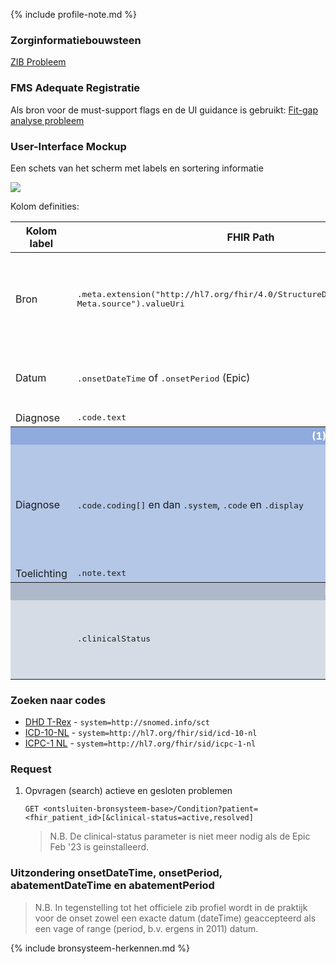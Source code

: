 {% include profile-note.md %}

### Zorginformatiebouwsteen

[ZIB Probleem](https://zibs.nl/wiki/Probleem-v4.1(2017NL))

### FMS Adequate Registratie

Als bron voor de must-support flags en de UI guidance is gebruikt: [Fit-gap analyse probleem](https://amigo.nictiz.nl/uploads/e4a96295-3715-439b-804a-024ca1d7fadf/fit_gap_analyse_Probleeem.pdf)

### User-Interface Mockup

Een schets van het scherm met labels en sortering informatie
<div style="clear:both;"><img src="UI-Schets-Problemen.png" class="figure-img img-responsive img-rounded center-block"></div>

Kolom definities:
<table class="grid">
  <thead>
    <th>Kolom label</th>
    <th width="25%">FHIR Path</th>
    <th>FHIR Type</th>
    <th>Zib element</th>
    <th>Toelichting of regels</th>
  </thead>
  <tbody>
    <tr>
      <td>Bron</td>
      <td><samp>.meta.extension("http://hl7.org/fhir/4.0/StructureDefinition/extension-Meta.source").valueUri</samp></td>
      <td><code>string</code></td>
      <td><i>nvt</i></td>
      <td>Lookup adhv uri (AGB-Z of OID) <code>&lt;adressering-base&gt;/Organization?identifier=&lt;.meta.tag.code&gt;</code> en gebruik dan <code>Organization.name</code></td>
    </tr>
    <tr>
      <td>Datum</td>
      <td><samp>.onsetDateTime</samp> of <samp>.onsetPeriod​</samp> (Epic)</td>
      <td><code>dateTime</code> of <code>Period</code></td>
      <td>ProbleemBeginDatum</td>
      <td>Laat één datum zien als de <code>.onsetDateTime</code> of <code>.onsetPeriod</code> hetzelfde is​</td>
    </tr>
    <tr>
      <td>Diagnose​</td>
      <td><samp>.code.text</samp></td>
      <td><code>string​</code></td>
      <td>ProbleemNaam</td>
      <td></td>
    </tr>
    <tr style="background-color:#8faadc; color:white">
      <th colspan="5">(1) UITKLAPVELD</tH>
    </tr>
    <tr style="background-color:#b4c7e7">
      <td>Diagnose</td>
      <td><samp>.code.coding[]</samp> en dan <samp>.system</samp>, <samp>.code</samp> en <samp>.display​</samp></td>
      <td><code>string</code></td>
      <td>ProbleemNaam</td>
      <td>Meerdere codes mogelijk.<br/>Ignore NullFlavor.​<br/>Lookup system label middels <code>&lt;terminologie-base&gt;/CodeSystem?url=&lt;.system&gt;</code> en gebruik dan <code>CodeSystem.title</code></td>
    </tr>
    <tr style="background-color:#b4c7e7">
      <td>Toelichting</td>
      <td><samp>.note.text</samp></td>
      <td><code>string</code></td>
      <td>Toelichting</td>
      <td></td>
    </tr>
    <tr style="background-color:#adb9ca; color:white">
      <th colspan="5">MARKERING</tH>
    </tr>
    <tr style="background-color:#d6dce5">
      <td></td>
      <td><samp>.clinicalStatus</samp></td>
      <td><code>code</code></td>
      <td>ProbleemStatus</td>
      <td>Actueel (active) = groene rijen, dikgedrukt​<br/>
Niet actueel (inactive) = grijze rijen​</td>
    </tr>
  </tbody>
</table>

### Zoeken naar codes

* [DHD T-Rex](https://trex.dhd.nl/) - `system=http://snomed.info/sct`
* [ICD-10-NL](https://terminologie.nictiz.nl/art-decor/claml?collection=icd10-nl-data) - `system=http://hl7.org/fhir/sid/icd-10-nl`
* [ICPC-1 NL](https://viewers.nhg.org/icpcviewer/) - `system=http://hl7.org/fhir/sid/icpc-1-nl`

### Request

1. Opvragen (search) actieve en gesloten problemen

    `GET <ontsluiten-bronsysteem-base>/Condition?patient=<fhir_patient_id>[&clinical-status=active,resolved]`

    <blockquote class="stu-note" markdown="1">
    N.B. De clinical-status parameter is niet meer nodig als de Epic Feb '23 is geinstalleerd.
    </blockquote>

### Uitzondering onsetDateTime, onsetPeriod, abatementDateTime en abatementPeriod

<blockquote class="stu-note" markdown="1">
N.B. In tegenstelling tot het officiele zib profiel wordt in de praktijk voor de onset zowel een exacte datum (dateTime) geaccepteerd als een vage of range (period, b.v. ergens in 2011) datum.
</blockquote>

{% include bronsysteem-herkennen.md %}